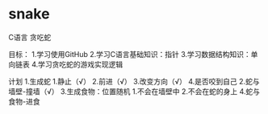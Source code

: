 # snake
C语言 贪吃蛇

目标：
1.学习使用GitHub
2.学习C语言基础知识：指针
3.学习数据结构知识：单向链表
4.学习贪吃蛇的游戏实现逻辑

计划
1.生成蛇
  1.静止（√）
  2.前进（√）
  3.改变方向（√）
  4.是否咬到自己
2.蛇与墙壁-撞墙（√）
3.生成食物：位置随机
  1.不会在墙壁中
  2.不会在蛇的身上
4.蛇与食物-进食
